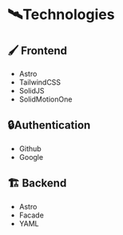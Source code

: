 # 🛰️Technologies

## 🖌️ Frontend
* Astro
* TailwindCSS
* SolidJS
* SolidMotionOne

## 🔒Authentication
* Github
* Google 

## 🏗️ Backend
* Astro
* Facade
* YAML